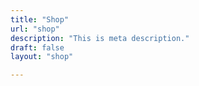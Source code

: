 ```yaml
---
title: "Shop"
url: "shop"
description: "This is meta description."
draft: false
layout: "shop"

---
```




